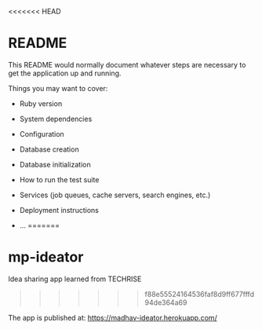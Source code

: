 <<<<<<< HEAD
# README

This README would normally document whatever steps are necessary to get the
application up and running.

Things you may want to cover:

* Ruby version

* System dependencies

* Configuration

* Database creation

* Database initialization

* How to run the test suite

* Services (job queues, cache servers, search engines, etc.)

* Deployment instructions

* ...
=======
# mp-ideator
Idea sharing app learned from TECHRISE
>>>>>>> f88e55524164536faf8d9ff677fffd94de364a69

The app is published at:
https://madhav-ideator.herokuapp.com/
